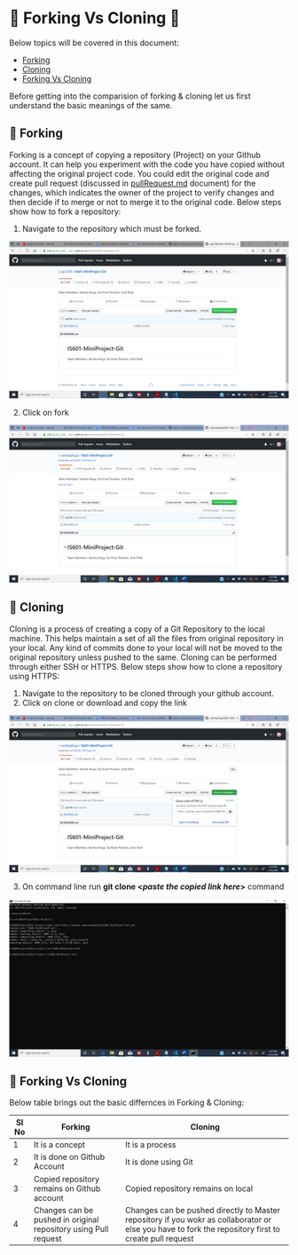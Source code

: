 # &#x1F539; Forking Vs Cloning &#x1F539;

Below topics will be covered in this document:

 - [Forking](https://github.com/sp2728/WSD-Mini-Project-1/blob/master/forkVsClone.md#-forking)
 - [Cloning](https://github.com/sp2728/WSD-Mini-Project-1/blob/master/forkVsClone.md#-cloning)
 - [Forking Vs Cloning](https://github.com/sp2728/WSD-Mini-Project-1/blob/master/forkVsClone.md#-forking-vs-cloning)
 
Before getting into the comparision of forking & cloning let us first understand the basic meanings of the same.

## &#x1F539; Forking

Forking is a concept of copying a repository (Project) on your Github account. It can help you experiment with the code you have copied without affecting the original project code. You could edit the original code and create pull request (discussed in [pullRequest.md](https://github.com/varshaahuja/WSD-Mini-Project-1/blob/master/pullRequest.md) document) for the changes, which indicates the owner of the project to verify changes and then decide if to merge or not to merge it to the original code.
Below steps show how to fork a repository:

 1. Navigate to the repository which must be forked.
 
 ![](Images/fork_1.png)
 
 2. Click on fork
 
 ![](Images/fork_2.png)
 
 ## &#x1F539; Cloning
 
 Cloning is a process of creating a copy of a Git Repository to the local machine. This helps maintain a set of all the files from original repository in your local. Any kind of commits done to your local will not be moved to the original repository unless pushed to the same. Cloning can be performed through either SSH or HTTPS.
 Below steps show how to clone a repository using HTTPS:
 
 1. Navigate to the repository to be cloned through your github account.
 2. Click on clone or download and copy the link
 
 ![](Images/clone_1.png)
 
 3. On command line run **git clone <*paste the copied link here*>** command
 
 ![](Images/clone_2.png)
 
 ## &#x1F539; Forking Vs Cloning
 
 Below table brings out the basic differnces in Forking & Cloning:
 
| Sl No | Forking | Cloning |
| --------- | ------------- | ------------- |
| 1 | It is a concept  | It is a process  |
| 2 | It is done on Github Account  | It is done using Git  |
| 3 | Copied repository remains on Github account | Copied repository remains on local |
| 4 | Changes can be pushed in original repository using Pull request | Changes can be pushed directly to Master repository if you wokr as collaborator or else you have to fork the repository first to create pull request |
